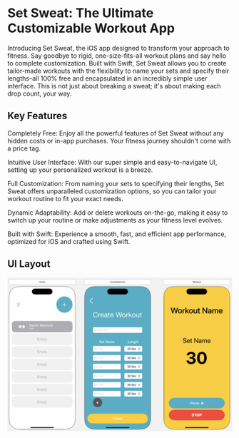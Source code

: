 # Set Sweat: The Ultimate Customizable Workout App
Introducing Set Sweat, the iOS app designed to transform your approach to fitness. Say goodbye to rigid, one-size-fits-all workout plans and say hello to complete customization. Built with Swift, Set Sweat allows you to create tailor-made workouts with the flexibility to name your sets and specify their lengths–all 100% free and encapsulated in an incredibly simple user interface. This is not just about breaking a sweat; it's about making each drop count, your way.

## Key Features
Completely Free: Enjoy all the powerful features of Set Sweat without any hidden costs or in-app purchases. Your fitness journey shouldn't come with a price tag.

Intuitive User Interface: With our super simple and easy-to-navigate UI, setting up your personalized workout is a breeze.

Full Customization: From naming your sets to specifying their lengths, Set Sweat offers unparalleled customization options, so you can tailor your workout routine to fit your exact needs.

Dynamic Adaptability: Add or delete workouts on-the-go, making it easy to switch up your routine or make adjustments as your fitness level evolves.

Built with Swift: Experience a smooth, fast, and efficient app performance, optimized for iOS and crafted using Swift.




## UI Layout
![Screenshot](https://github.com/krystal109/SetSweat/blob/main/Images/Screenshot%202023-10-18%20at%2010.38.19%20AM.png)

